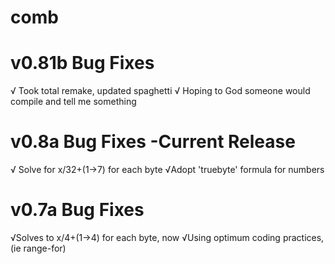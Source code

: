 # comb

# v0.81b Bug Fixes
√ Took total remake, updated spaghetti
√ Hoping to God someone would compile and tell me something

# v0.8a Bug Fixes -Current Release
√ Solve for x/32+(1→7) for each byte
√Adopt 'truebyte' formula for numbers

# v0.7a Bug Fixes
√Solves to x/4+(1→4) for each byte, now
√Using optimum coding practices, (ie range-for)
